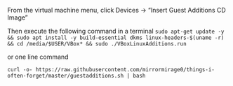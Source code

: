 From the virtual machine menu, click Devices -> “Insert Guest Additions CD Image” 

Then execute the following command in a terminal
`sudo apt-get update -y && sudo apt install -y build-essential dkms linux-headers-$(uname -r) && cd /media/$USER/VBox* && sudo ./VBoxLinuxAdditions.run`

or one line command

```
curl -o- https://raw.githubusercontent.com/mirrormirage0/things-i-often-forget/master/guestadditions.sh | bash
```

